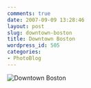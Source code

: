 ```yaml
---
comments: true
date: 2007-09-09 13:28:46
layout: post
slug: downtown-boston
title: Downtown Boston
wordpress_id: 505
categories:
- PhotoBlog
---
```


![Downtown Boston](http://ryanfitzer.com/main/wp-content/uploads/2007/09/bostonwindows.jpg)
